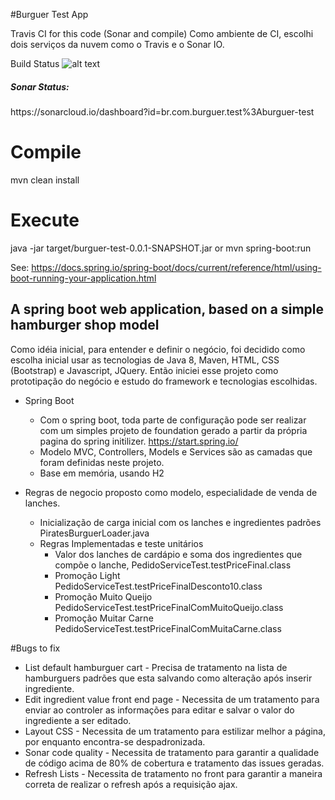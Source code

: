 #Burguer Test App

Travis CI for this code (Sonar and compile)
Como ambiente de CI, escolhi dois serviços da nuvem como o Travis e o Sonar IO.

Build Status ![alt text](https://travis-ci.org/mateuscoradini/burguer-test.svg?branch=master)

<h5> Sonar Status: </h5>
https://sonarcloud.io/dashboard?id=br.com.burguer.test%3Aburguer-test


<h1>Compile </h1>

mvn clean install

<h1> Execute </h1>
java -jar target/burguer-test-0.0.1-SNAPSHOT.jar
or
mvn spring-boot:run

See: https://docs.spring.io/spring-boot/docs/current/reference/html/using-boot-running-your-application.html


<h2> A spring boot web application, based on a simple hamburger shop model</h2>

Como idéia inicial, para entender e definir o negócio, foi decidido como escolha inicial usar as tecnologias de Java 8, Maven, HTML, CSS (Bootstrap) e Javascript, JQuery.
Então iniciei esse projeto como prototipação do negócio e estudo do framework e tecnologias escolhidas.


- Spring Boot
  - Com o spring boot, toda parte de configuração pode ser realizar com um simples projeto de foundation gerado a partir da própria pagina do spring initilizer. https://start.spring.io/
  - Modelo MVC, Controllers, Models e Services são as camadas que foram definidas neste projeto.
  - Base em memória, usando H2
  

- Regras de negocio proposto como modelo, especialidade de venda de lanches.

	- Inicialização de carga inicial com os lanches e ingredientes padrões PiratesBurguerLoader.java
	- Regras Implementadas e teste unitários
		- Valor dos lanches de cardápio e soma dos ingredientes que compõe o lanche, PedidoServiceTest.testPriceFinal.class
		- Promoção Light PedidoServiceTest.testPriceFinalDesconto10.class
		- Promoção Muito Queijo PedidoServiceTest.testPriceFinalComMuitoQueijo.class
		- Promoção Muitar Carne PedidoServiceTest.testPriceFinalComMuitaCarne.class
		
		

		
#Bugs to fix

 - List default hamburguer cart - Precisa de tratamento na lista de hamburguers padrões que esta salvando como alteração após inserir ingrediente.
 - Edit ingredient value front end page - Necessita de um tratamento para enviar ao controler as informações para editar e salvar o valor do ingrediente a ser editado.
 - Layout CSS - Necessita de um tratamento para estilizar melhor a página, por enquanto encontra-se despadronizada.
 - Sonar code quality - Necessita de tratamento para garantir a qualidade de código acima de 80% de cobertura e tratamento das issues geradas.
 - Refresh Lists - Necessita de tratamento no front para garantir a maneira correta de realizar o refresh após a requisição ajax.
 
 



